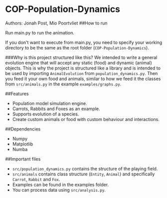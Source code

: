 # COP-Population-Dynamics
 
Authors: Jonah Post, Mio Poortvliet
##How to run

Run main.py to run the animation.

If you don't want to execute from main.py, you need to specify your working directory to be the same as the root folder (```COP-Population-Dynamics```).

###Why is this project structured like this?
We intended to write a general evolution engine that will accept any static (food) and dynamic (animal) objects. This is why the project is structured like a library and is intended to be used by importing ```AnimalEvolution``` from ```population_dynamics.py```. Then you feed it your own food and animals, similar to how we feed it the classes from ```src/animals.py``` in the example ```examples/graphs.py```. 

##Features
- Population model simulation engine.
- Carrots, Rabbits and Foxes as an example.
- Supports evolution of a species.
- Create custom animals or food with custom behaviour and interactions.

##Dependencies
- Numpy
- Matplotlib
- Numba

##Important files
- ```src/population_dynamics.py``` contains the structure of the playing field.
- ```src/animals``` contains class structure (```Entity```, ```Animal```) and specifically ```Carrot```, ```Rabbit``` and ```Fox```.
- Examples can be found in the examples folder. 
- You can process data using ```src/analysis.py```.